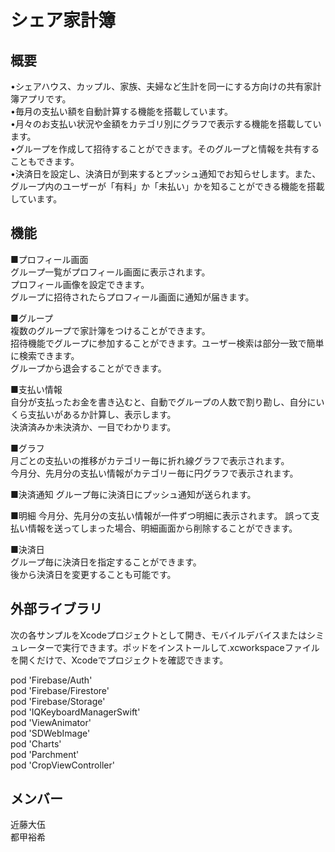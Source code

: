 # シェア家計簿
## 概要
•シェアハウス、カップル、家族、夫婦など生計を同一にする方向けの共有家計簿アプリです。<br>
•毎月の支払い額を自動計算する機能を搭載しています。<br>
•月々のお支払い状況や金額をカテゴリ別にグラフで表示する機能を搭載しています。<br>
•グループを作成して招待することができます。そのグループと情報を共有することもできます。<br>
•決済日を設定し、決済日が到来するとプッシュ通知でお知らせします。また、グループ内のユーザーが「有料」か「未払い」かを知ることができる機能を搭載しています。<br>

## 機能

■プロフィール画面<br>
グループ一覧がプロフィール画面に表示されます。<br>
プロフィール画像を設定できます。<br>
グループに招待されたらプロフィール画面に通知が届きます。<br>

■グループ<br>
複数のグループで家計簿をつけることができます。<br>
招待機能でグループに参加することができます。ユーザー検索は部分一致で簡単に検索できます。<br>
グループから退会することができます。<br>

■支払い情報<br>
自分が支払ったお金を書き込むと、自動でグループの人数で割り勘し、自分にいくら支払いがあるか計算し、表示します。<br>
決済済みか未決済か、一目でわかります。<br>

■グラフ<br>
月ごとの支払いの推移がカテゴリー毎に折れ線グラフで表示されます。<br>
今月分、先月分の支払い情報がカテゴリー毎に円グラフで表示されます。<br>

■決済通知
グループ毎に決済日にプッシュ通知が送られます。

■明細
今月分、先月分の支払い情報が一件ずつ明細に表示されます。
誤って支払い情報を送ってしまった場合、明細画面から削除することができます。

■決済日<br>
グループ毎に決済日を指定することができます。<br>
後から決済日を変更することも可能です。<br>

## 外部ライブラリ
次の各サンプルをXcodeプロジェクトとして開き、モバイルデバイスまたはシミュレーターで実行できます。ポッドをインストールして.xcworkspaceファイルを開くだけで、Xcodeでプロジェクトを確認できます。<br>

pod 'Firebase/Auth'<br>
pod 'Firebase/Firestore'<br>
pod 'Firebase/Storage'<br>
pod 'IQKeyboardManagerSwift'<br>
pod 'ViewAnimator'<br>
pod 'SDWebImage'<br>
pod 'Charts'<br>
pod 'Parchment'<br>
pod 'CropViewController'<br>

## メンバー
近藤大伍<br>
都甲裕希<br>
